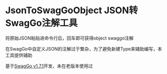 # JsonToSwagGoObject JSON转SwagGo注解工具 

 将原始JSON粘贴进命令行后，回车即可获得object swaggo注解
 
 在SwagGo中自定义JSON的注解过于繁杂，为了避免新建Type来辅助编写，本工具提供辅助
 
 基于[SwagGo v1.7.1](https://github.com/swaggo/swag)开发，未在老版本使用过
